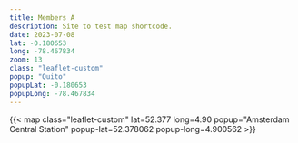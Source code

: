 ```yaml
---
title: Members A
description: Site to test map shortcode.
date: 2023-07-08
lat: -0.180653
long: -78.467834
zoom: 13
class: "leaflet-custom"
popup: "Quito"
popupLat: -0.180653
popupLong: -78.467834
---
```



{{< map class="leaflet-custom" lat=52.377 long=4.90 popup="Amsterdam Central Station" popup-lat=52.378062 popup-long=4.900562 >}}